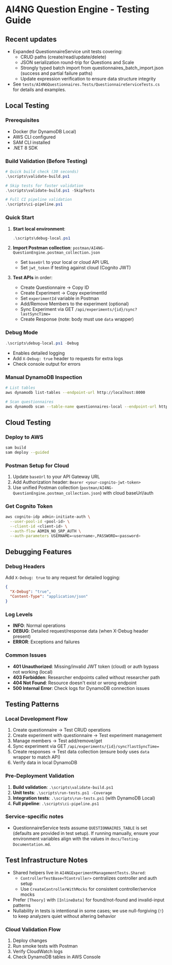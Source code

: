 # AI4NG Question Engine - Testing Guide

## Recent updates
- Expanded QuestionnaireService unit tests covering:
   - CRUD paths (create/read/update/delete)
   - JSON serialization round-trip for Questions and Scale
   - Strongly typed batch import from questionnaires_batch_import.json (success and partial failure paths)
   - Update expression verification to ensure data structure integrity
- See `tests/AI4NGQuestionnaires.Tests/QuestionnaireServiceTests.cs` for details and examples.

## Local Testing

### Prerequisites
- Docker (for DynamoDB Local)
- AWS CLI configured
- SAM CLI installed
- .NET 8 SDK

### Build Validation (Before Testing)
```powershell
# Quick build check (30 seconds)
.\scripts\validate-build.ps1

# Skip tests for faster validation
.\scripts\validate-build.ps1 -SkipTests

# Full CI pipeline validation
.\scripts\ci-pipeline.ps1
```

### Quick Start
1. **Start local environment**:
   ```powershell
   .\scripts\debug-local.ps1
   ```

2. **Import Postman collection**: `postman/AI4NG-QuestionEngine.postman_collection.json`
   - Set `baseUrl` to your local or cloud API URL
   - Set `jwt_token` if testing against cloud (Cognito JWT)

3. **Test APIs** in order:
   - Create Questionnaire → Copy ID
   - Create Experiment → Copy experimentId 
   - Set `experimentId` variable in Postman
   - Add/Remove Members to the experiment (optional)
   - Sync Experiment via GET `/api/experiments/{id}/sync?lastSyncTime=`
   - Create Response (note: body must use `data` wrapper)

### Debug Mode
```powershell
.\scripts\debug-local.ps1 -Debug
```
- Enables detailed logging
- Add `X-Debug: true` header to requests for extra logs
- Check console output for errors

### Manual DynamoDB Inspection
```bash
# List tables
aws dynamodb list-tables --endpoint-url http://localhost:8000

# Scan questionnaires
aws dynamodb scan --table-name questionnaires-local --endpoint-url http://localhost:8000
```

## Cloud Testing

### Deploy to AWS
```bash
sam build
sam deploy --guided
```

### Postman Setup for Cloud
1. Update `baseUrl` to your API Gateway URL
2. Add Authorization header: `Bearer <your-cognito-jwt-token>`
3. Use unified Postman collection (`postman/AI4NG-QuestionEngine.postman_collection.json`) with cloud baseUrl/auth

### Get Cognito Token
```bash
aws cognito-idp admin-initiate-auth \
  --user-pool-id <pool-id> \
  --client-id <client-id> \
  --auth-flow ADMIN_NO_SRP_AUTH \
  --auth-parameters USERNAME=<username>,PASSWORD=<password>
```

## Debugging Features

### Debug Headers
Add `X-Debug: true` to any request for detailed logging:
```json
{
  "X-Debug": "true",
  "Content-Type": "application/json"
}
```

### Log Levels
- **INFO**: Normal operations
- **DEBUG**: Detailed request/response data (when X-Debug header present)
- **ERROR**: Exceptions and failures

### Common Issues
- **401 Unauthorized**: Missing/invalid JWT token (cloud) or auth bypass not working (local)
- **403 Forbidden**: Researcher endpoints called without researcher path
- **404 Not Found**: Resource doesn't exist or wrong endpoint
- **500 Internal Error**: Check logs for DynamoDB connection issues

## Testing Patterns

### Local Development Flow
1. Create questionnaire → Test CRUD operations
2. Create experiment with questionnaire → Test experiment management  
3. Manage members → Test add/remove/get
4. Sync experiment via GET `/api/experiments/{id}/sync?lastSyncTime=`
5. Create responses → Test data collection (ensure body uses `data` wrapper to match API)
6. Verify data in local DynamoDB

### Pre-Deployment Validation
1. **Build validation**: `.\scripts\validate-build.ps1`
2. **Unit tests**: `.\scripts\run-tests.ps1 -Coverage`
3. **Integration tests**: `.\scripts\run-tests.ps1` (with DynamoDB Local)
4. **Full pipeline**: `.\scripts\ci-pipeline.ps1`

### Service-specific notes
- QuestionnaireService tests assume `QUESTIONNAIRES_TABLE` is set (defaults are provided in test setup). If running manually, ensure your environment variables align with the values in `docs/Testing-Documentation.md`.

## Test Infrastructure Notes

- Shared helpers live in `AI4NGExperimentManagementTests.Shared`:
   - `ControllerTestBase<TController>` centralizes controller and auth setup
   - Use `CreateControllerWithMocks` for consistent controller/service mocks
- Prefer `[Theory]` with `[InlineData]` for found/not-found and invalid-input patterns
- Nullability in tests is intentional in some cases; we use null-forgiving (`!`) to keep analyzers quiet without altering behavior

### Cloud Validation Flow
1. Deploy changes
2. Run smoke tests with Postman
3. Verify CloudWatch logs
4. Check DynamoDB tables in AWS Console